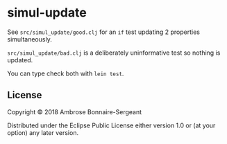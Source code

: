 # simul-update

See `src/simul_update/good.clj` for an `if` test updating
2 properties simultaneously.

`src/simul_update/bad.clj` is a deliberately uninformative
test so nothing is updated.

You can type check both with `lein test`.

## License

Copyright © 2018 Ambrose Bonnaire-Sergeant

Distributed under the Eclipse Public License either version 1.0 or (at
your option) any later version.
